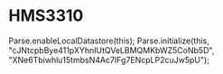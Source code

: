 # HMS3310

Parse.enableLocalDatastore(this);
Parse.initialize(this, "cJNtcpbBye411pXYhnIUtQVeLBMQMKbWZ5CoNb5D", "XNe6Tbiwhlu15tmbsN4Ac7IFg7ENcpLP2cuJw5pU");

